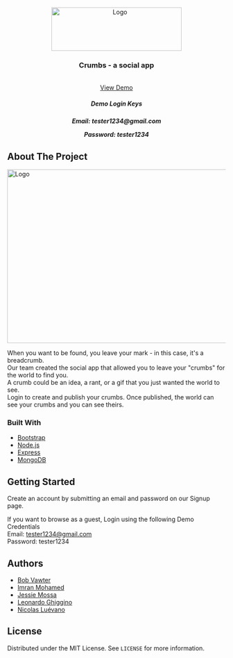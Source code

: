 <!--
*** Thanks for checking out the Best-README-Template. If you have a suggestion
*** that would make this better, please fork the repo and create a pull request
*** or simply open an issue with the tag "enhancement".
*** Thanks again! Now go create something AMAZING! :D
-->



<!-- PROJECT SHIELDS -->
<!--
*** I'm using markdown "reference style" links for readability.
*** Reference links are enclosed in brackets [ ] instead of parentheses ( ).
*** See the bottom of this document for the declaration of the reference variables
*** for contributors-url, forks-url, etc. This is an optional, concise syntax you may use.
*** https://www.markdownguide.org/basic-syntax/#reference-style-links
-->




<!-- PROJECT LOGO -->
<br />
<p align="center">
  <a href="https://github.com/othneildrew/Best-README-Template">
    <img src="https://user-images.githubusercontent.com/64442298/118313897-416b7980-b4a8-11eb-8931-b3e49a769831.png" alt="Logo" width="300" height="100">
  </a>

  <h3 align="center">Crumbs - a social app</h3>

  <p align="center">
    <br />
    <a href="https://toaststack.herokuapp.com/">View Demo</a>
    <h5 align="center" >Demo Login Keys<h5>
    <p align="center" >Email: tester1234@gmail.com</p>
    <p align="center" >Password: tester1234</p>
  </p>
</p>



<!-- ABOUT THE PROJECT -->
## About The Project

<a href="https://github.com/othneildrew/Best-README-Template">
    <img align="center" src="https://media3.giphy.com/media/a9u4dehxGa86vmujGv/giphy.gif?cid=790b7611127dd6f21f7eee12e8e4fffed1c50374729294e3&rid=giphy.gif&ct=g" alt="Logo" width="800" height="400">
  </a>


When you want to be found, you leave your mark - in this case, it's a breadcrumb.
</br>
Our team created the social app that allowed you to leave your "crumbs" for the world to find you.
</br>
A crumb could be an idea, a rant, or a gif that you just wanted the world to see.
</br>
Login to create and publish your crumbs. Once published, the world can see your crumbs and you can see theirs.


### Built With

* [Bootstrap](https://getbootstrap.com)
* [Node.js](https://nodejs.org/en/)
* [Express](https://expressjs.com/)
* [MongoDB](https://www.mongodb.com/)



<!-- GETTING STARTED -->
## Getting Started

Create an account by submitting an email and password on our Signup page.

If you want to browse as a guest, Login using the following Demo Credentials
</br>
Email: tester1234@gmail.com
</br>
Password: tester1234



<!-- Authors -->
## Authors

* [Bob Vawter](https://github.com/Bob-Vawter)
* [Imran Mohamed](https://github.com/i786m)
* [Jessie Mossa](https://github.com/JessieTMossa)
* [Leonardo Ghiggino](https://github.com/lghiggino)
* [Nicolas Luévano](https://github.com/nicolasluevano)


<!-- LICENSE -->
## License

Distributed under the MIT License. See `LICENSE` for more information.











<!-- MARKDOWN LINKS & IMAGES -->
<!-- https://www.markdownguide.org/basic-syntax/#reference-style-links -->
[contributors-shield]: https://img.shields.io/github/contributors/othneildrew/Best-README-Template.svg?style=for-the-badge
[contributors-url]: https://github.com/othneildrew/Best-README-Template/graphs/contributors
[forks-shield]: https://img.shields.io/github/forks/othneildrew/Best-README-Template.svg?style=for-the-badge
[forks-url]: https://github.com/othneildrew/Best-README-Template/network/members
[stars-shield]: https://img.shields.io/github/stars/othneildrew/Best-README-Template.svg?style=for-the-badge
[stars-url]: https://github.com/othneildrew/Best-README-Template/stargazers
[issues-shield]: https://img.shields.io/github/issues/othneildrew/Best-README-Template.svg?style=for-the-badge
[issues-url]: https://github.com/othneildrew/Best-README-Template/issues
[license-shield]: https://img.shields.io/github/license/othneildrew/Best-README-Template.svg?style=for-the-badge
[license-url]: https://github.com/othneildrew/Best-README-Template/blob/master/LICENSE.txt
[linkedin-shield]: https://img.shields.io/badge/-LinkedIn-black.svg?style=for-the-badge&logo=linkedin&colorB=555
[linkedin-url]: https://linkedin.com/in/othneildrew
[product-screenshot]: images/screenshot.png
